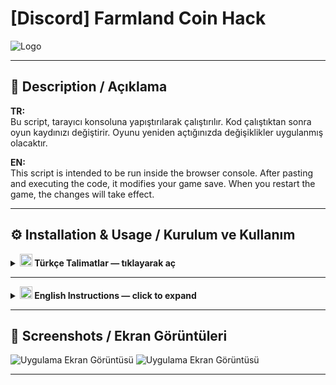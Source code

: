 # [Discord] Farmland Coin Hack

![Logo](https://i.imgpost.net/2025/08/23/Cj6xK.png)

---

## 📌 Description / Açıklama

**TR:**  
Bu script, tarayıcı konsoluna yapıştırılarak çalıştırılır. Kod çalıştıktan sonra oyun kaydınızı değiştirir. Oyunu yeniden açtığınızda değişiklikler uygulanmış olacaktır.

**EN:**  
This script is intended to be run inside the browser console. After pasting and executing the code, it modifies your game save. When you restart the game, the changes will take effect.

---

## ⚙️ Installation & Usage / Kurulum ve Kullanım

<details>
<summary><strong><img src="https://flagcdn.com/w20/tr.png" width="20"/> Türkçe Talimatlar — tıklayarak aç</strong></summary>

1. Oyuna giriş yapın. (Chrome veya Discord fark etmez)  
2. **Ctrl + Shift + I** tuşlarına basarak Geliştirici Araçlarını açın.  
3. **Ctrl + Shift + C** ile oyun ekranını seçip tıklayın.  
4. **Console** sekmesine geçin.  
5. Aşağıdaki kodu kopyalayın ve yapıştırın, ardından **Enter**’a basın.  

<details>
<summary><strong>📜 Kodu Görmek için tıkla </strong></summary>

```javascript
(() => {
  const RE = /\/server\/v2\/storage\b/i;
  const EM = { e: 3, m: 999 }; // ≈ 999 milyar
  let armed = true;

  const fetch0 = window.fetch.bind(window);
  const XHROpen0 = XMLHttpRequest.prototype.open;
  const XHRSend0 = XMLHttpRequest.prototype.send;
  const beacon0 = navigator.sendBeacon ? navigator.sendBeacon.bind(navigator) : null;

  const looksJSON = s => typeof s === 'string' && s.trim().startsWith('{');
  function setAllMoney(save){
    if (!save?.worldSaves) return 0;
    let touched = 0;
    for (const w of save.worldSaves){
      if (!w) continue;
      if (w.balance) { w.balance = { e: EM.e, m: EM.m }; touched++; }
      if (Array.isArray(w.parcelWallets)){
        for (const p of w.parcelWallets){
          if (p?.wallet){ p.wallet = { e: EM.e, m: EM.m }; touched++; }
        }
      }
    }
    return touched;
  }
  function patchBodyText(txt, tag){
    try{
      const body = JSON.parse(txt);
      const objs = Array.isArray(body.objects) ? body.objects : [];
      let patched = 0;
      for (const o of objs){
        if (!o || typeof o.value !== 'string' || !looksJSON(o.value)) continue;
        try {
          const save = JSON.parse(o.value);
          patched += setAllMoney(save);
          o.value = JSON.stringify(save);
        } catch {}
      }
      if (patched>0) console.log(`✅ [money] ${tag}: set money in ${patched} place(s) → e=${EM.e}, m=${EM.m}`);
      return patched>0 ? JSON.stringify(body) : null;
    } catch { return null; }
  }
  function unhookAll(){
    window.fetch = fetch0;
    XMLHttpRequest.prototype.open = XHROpen0;
    XMLHttpRequest.prototype.send = XHRSend0;
    if (beacon0) navigator.sendBeacon = beacon0;
    console.log('🧹 [money] unhooked');
  }

  // FETCH
  window.fetch = async (input, init={}) => {
    const url = typeof input==='string' ? input : input?.url || '';
    const method = (init.method || (typeof input!=='string' ? input.method : 'GET') || 'GET').toUpperCase();
    if (!RE.test(url) || method!=='PUT' || !armed) return fetch0(input, init);

    let txt = null;
    if (typeof init.body === 'string') txt = init.body;
    else if (typeof input!=='string' && input instanceof Request) txt = await input.clone().text();

    const patched = txt ? patchBodyText(txt, 'fetch') : null;
    if (patched){
      if (typeof init.body === 'string') init.body = patched;
      else if (typeof input!=='string' && input instanceof Request){
        const headers = new Headers(input.headers||{}); headers.set('content-type','application/json');
        input = new Request(input, { method, headers, body: patched });
      }
      const res = await fetch0(input, init);
      armed = false; unhookAll();
      return res;
    }
    return fetch0(input, init);
  };

  // XHR
  XMLHttpRequest.prototype.open = function(method, url, ...rest){
    this.__m = (method||'GET').toUpperCase();
    this.__u = url||'';
    return XHROpen0.call(this, method, url, ...rest);
  };
  XMLHttpRequest.prototype.send = function(body){
    const isPUT = (this.__m||'GET')==='PUT';
    const hit = RE.test(this.__u||'');
    if (!armed || !isPUT || !hit) return XHRSend0.call(this, body);

    const tryPatch = (text) => {
      const patched = patchBodyText(text, 'xhr');
      if (patched){
        armed = false; unhookAll();
        return XHRSend0.call(this, patched);
      }
      return XHRSend0.call(this, body);
    };

    if (typeof body === 'string') return tryPatch(body);
    if (body instanceof ArrayBuffer) {
      try { return tryPatch(new TextDecoder().decode(body)); } catch { return XHRSend0.call(this, body); }
    }
    if (body && typeof Blob !== 'undefined' && body instanceof Blob) {
      const fr = new FileReader();
      fr.onload = () => {
        const txt = typeof fr.result === 'string' ? fr.result : '';
        const patched = patchBodyText(txt, 'xhr/blob');
        if (patched){
          armed = false; unhookAll();
          XHRSend0.call(this, patched);
        } else {
          XHRSend0.call(this, body);
        }
      };
      fr.readAsText(body);
      return;
    }

    return XHRSend0.call(this, body);
  };

  if (beacon0){
    navigator.sendBeacon = (url, data) => {
      if (!armed || !RE.test(url)) return beacon0(url, data);
      if (typeof data === 'string'){
        const patched = patchBodyText(data, 'beacon');
        if (patched){ armed = false; unhookAll(); return beacon0(url, patched); }
      }
      return beacon0(url, data);
    };
  }

  console.log('💰 Money successfully added - Click the game settings button to trigger the save, then close and reopen the game..');
  console.log('💰 Para başarıyla eklendi - Oyunun ayar butonuna tıklayarak save almasını tetikle sonra oyunu kapatıp aç..');
})();
```


</details>


6. Eğer yapıştıramıyorsanız, önce konsola `allow pasting` yazıp Enter’a basın, ardından tekrar deneyin.  
7. **ÖNEMLİ!** : Kodu çalıştırdıktan sonra oyunun **Ayarlar** butonuna tıklayın ki değişiklikler kaydedilsin.  
8. Oyunu kapatıp tekrar açın — değişiklikler artık aktif olacaktır.  

</details>

---

<details>
<summary><strong><img src="https://flagcdn.com/w20/gb.png" width="20"/> English Instructions — click to expand</strong></summary>

1. Log in to the game. (Chrome or Discord doesn’t matter)  
2. Press **Ctrl + Shift + I** to open Developer Tools.  
3. Use **Ctrl + Shift + C** to select and click the game screen.  
4. Switch to the **Console** tab.  
5. Copy and paste the following code, then press **Enter**.  

<details>
<summary><strong>📜 Click to expand the code</strong></summary>

```javascript
(() => {
  const RE = /\/server\/v2\/storage\b/i;
  const EM = { e: 3, m: 999 }; // ≈ 999 milyar
  let armed = true;

  const fetch0 = window.fetch.bind(window);
  const XHROpen0 = XMLHttpRequest.prototype.open;
  const XHRSend0 = XMLHttpRequest.prototype.send;
  const beacon0 = navigator.sendBeacon ? navigator.sendBeacon.bind(navigator) : null;

  const looksJSON = s => typeof s === 'string' && s.trim().startsWith('{');
  function setAllMoney(save){
    if (!save?.worldSaves) return 0;
    let touched = 0;
    for (const w of save.worldSaves){
      if (!w) continue;
      if (w.balance) { w.balance = { e: EM.e, m: EM.m }; touched++; }
      if (Array.isArray(w.parcelWallets)){
        for (const p of w.parcelWallets){
          if (p?.wallet){ p.wallet = { e: EM.e, m: EM.m }; touched++; }
        }
      }
    }
    return touched;
  }
  function patchBodyText(txt, tag){
    try{
      const body = JSON.parse(txt);
      const objs = Array.isArray(body.objects) ? body.objects : [];
      let patched = 0;
      for (const o of objs){
        if (!o || typeof o.value !== 'string' || !looksJSON(o.value)) continue;
        try {
          const save = JSON.parse(o.value);
          patched += setAllMoney(save);
          o.value = JSON.stringify(save);
        } catch {}
      }
      if (patched>0) console.log(`✅ [money] ${tag}: set money in ${patched} place(s) → e=${EM.e}, m=${EM.m}`);
      return patched>0 ? JSON.stringify(body) : null;
    } catch { return null; }
  }
  function unhookAll(){
    window.fetch = fetch0;
    XMLHttpRequest.prototype.open = XHROpen0;
    XMLHttpRequest.prototype.send = XHRSend0;
    if (beacon0) navigator.sendBeacon = beacon0;
    console.log('🧹 [money] unhooked');
  }

  // FETCH
  window.fetch = async (input, init={}) => {
    const url = typeof input==='string' ? input : input?.url || '';
    const method = (init.method || (typeof input!=='string' ? input.method : 'GET') || 'GET').toUpperCase();
    if (!RE.test(url) || method!=='PUT' || !armed) return fetch0(input, init);

    let txt = null;
    if (typeof init.body === 'string') txt = init.body;
    else if (typeof input!=='string' && input instanceof Request) txt = await input.clone().text();

    const patched = txt ? patchBodyText(txt, 'fetch') : null;
    if (patched){
      if (typeof init.body === 'string') init.body = patched;
      else if (typeof input!=='string' && input instanceof Request){
        const headers = new Headers(input.headers||{}); headers.set('content-type','application/json');
        input = new Request(input, { method, headers, body: patched });
      }
      const res = await fetch0(input, init);
      armed = false; unhookAll();
      return res;
    }
    return fetch0(input, init);
  };

  // XHR
  XMLHttpRequest.prototype.open = function(method, url, ...rest){
    this.__m = (method||'GET').toUpperCase();
    this.__u = url||'';
    return XHROpen0.call(this, method, url, ...rest);
  };
  XMLHttpRequest.prototype.send = function(body){
    const isPUT = (this.__m||'GET')==='PUT';
    const hit = RE.test(this.__u||'');
    if (!armed || !isPUT || !hit) return XHRSend0.call(this, body);

    const tryPatch = (text) => {
      const patched = patchBodyText(text, 'xhr');
      if (patched){
        armed = false; unhookAll();
        return XHRSend0.call(this, patched);
      }
      return XHRSend0.call(this, body);
    };

    if (typeof body === 'string') return tryPatch(body);
    if (body instanceof ArrayBuffer) {
      try { return tryPatch(new TextDecoder().decode(body)); } catch { return XHRSend0.call(this, body); }
    }
    if (body && typeof Blob !== 'undefined' && body instanceof Blob) {
      const fr = new FileReader();
      fr.onload = () => {
        const txt = typeof fr.result === 'string' ? fr.result : '';
        const patched = patchBodyText(txt, 'xhr/blob');
        if (patched){
          armed = false; unhookAll();
          XHRSend0.call(this, patched);
        } else {
          XHRSend0.call(this, body);
        }
      };
      fr.readAsText(body);
      return;
    }

    return XHRSend0.call(this, body);
  };

  if (beacon0){
    navigator.sendBeacon = (url, data) => {
      if (!armed || !RE.test(url)) return beacon0(url, data);
      if (typeof data === 'string'){
        const patched = patchBodyText(data, 'beacon');
        if (patched){ armed = false; unhookAll(); return beacon0(url, patched); }
      }
      return beacon0(url, data);
    };
  }

  console.log('💰 Money successfully added - Click the game settings button to trigger the save, then close and reopen the game..');
  console.log('💰 Para başarıyla eklendi - Oyunun ayar butonuna tıklayarak save almasını tetikle sonra oyunu kapatıp aç..');
})();
```


</details>


6. If you cannot paste, first type `allow pasting` in the console, press Enter, then try pasting again.  
7. **IMPORTANT!** : After running the code, click the game’s **Settings** button to trigger save.  
8. Close and reopen the game — the changes will now be active.  

</details>

---

## 📸 Screenshots / Ekran Görüntüleri

![Uygulama Ekran Görüntüsü](https://i.imgpost.net/2025/08/23/Cj6sg.png)
![Uygulama Ekran Görüntüsü](https://i.imgpost.net/2025/08/23/Cj6QZ.png)

---
